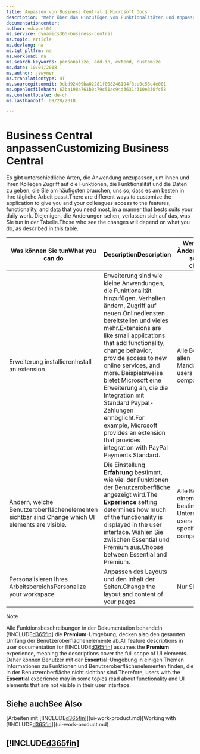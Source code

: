 ```yaml
---
title: Anpassen von Business Central | Microsoft Docs
description: "Mehr über das Hinzufügen von Funktionalitäten und Anpassungen in Business Central erfahren."
documentationcenter: 
author: edupont04
ms.service: dynamics365-business-central
ms.topic: article
ms.devlang: na
ms.tgt_pltfrm: na
ms.workload: na
ms.search.keywords: personalize, add-in, extend, customize
ms.date: 10/01/2018
ms.author: jswymer
ms.translationtype: HT
ms.sourcegitcommit: 9dbd92409ba02281f008246194f3ce0c53e4e001
ms.openlocfilehash: 63ba198a761b0c79c51ac94d36314310e330fc58
ms.contentlocale: de-ch
ms.lasthandoff: 09/28/2018

---
```

# <a name="customizing-business-central"></a><span data-ttu-id="c8e6a-103">Business Central anpassen</span><span class="sxs-lookup"><span data-stu-id="c8e6a-103">Customizing Business Central</span></span>
<span data-ttu-id="c8e6a-104">Es gibt unterschiedliche Arten, die Anwendung anzupassen, um Ihnen und Ihren Kollegen Zugriff auf die Funktionen, die Funktionalität und die Daten zu geben, die Sie am häufigsten brauchen, uns so, dass es am besten in Ihre tägliche Arbeit passt.</span><span class="sxs-lookup"><span data-stu-id="c8e6a-104">There are different ways to customize the application to give you and your colleagues access to the features, functionality, and data that you need most, in a manner that bests suits your daily work.</span></span> <span data-ttu-id="c8e6a-105">Diejenigen, die Änderungen sehen, verlassen sich auf das, was Sie tun in der Tabelle.</span><span class="sxs-lookup"><span data-stu-id="c8e6a-105">Those who see the changes will depend on what you do, as described in this table.</span></span>

| <span data-ttu-id="c8e6a-106">Was können Sie tun</span><span class="sxs-lookup"><span data-stu-id="c8e6a-106">What you can do</span></span>    |  <span data-ttu-id="c8e6a-107">Description</span><span class="sxs-lookup"><span data-stu-id="c8e6a-107">Description</span></span>  |  <span data-ttu-id="c8e6a-108">Wer sieht die Änderungen</span><span class="sxs-lookup"><span data-stu-id="c8e6a-108">Who sees the changes</span></span>  |  <span data-ttu-id="c8e6a-109">Weitere Informationen</span><span class="sxs-lookup"><span data-stu-id="c8e6a-109">More information</span></span>  |
|-----|---------------|---------|-------|
|<span data-ttu-id="c8e6a-110">Erweiterung installieren</span><span class="sxs-lookup"><span data-stu-id="c8e6a-110">Install an extension</span></span>|<span data-ttu-id="c8e6a-111">Erweiterung sind wie kleine Anwendungen, die Funktionalität hinzufügen, Verhalten ändern, Zugriff auf neuen Onlinediensten bereitstellen und vieles mehr.</span><span class="sxs-lookup"><span data-stu-id="c8e6a-111">Extensions are like small applications that add functionality, change behavior, provide access to new online services, and more.</span></span> <span data-ttu-id="c8e6a-112">Beispielsweise bietet Microsoft eine Erweiterung an, die die Integration mit Standard Paypal-Zahlungen ermöglicht.</span><span class="sxs-lookup"><span data-stu-id="c8e6a-112">For example, Microsoft provides an extension that provides integration with PayPal Payments Standard.</span></span>|<span data-ttu-id="c8e6a-113">Alle Benutzer in allen Mandanten.</span><span class="sxs-lookup"><span data-stu-id="c8e6a-113">All users in all companies.</span></span>|[<span data-ttu-id="c8e6a-114">Erweiterungen nutzen anpassen</span><span class="sxs-lookup"><span data-stu-id="c8e6a-114">Customizing Using Extensions</span></span>](ui-extensions.md)|
|<span data-ttu-id="c8e6a-115">Ändern, welche Benutzeroberflächenelementen sichtbar sind.</span><span class="sxs-lookup"><span data-stu-id="c8e6a-115">Change which UI elements are visible.</span></span>|<span data-ttu-id="c8e6a-116">Die Einstellung **Erfahrung** bestimmt, wie viel der Funktionen der Benutzeroberfläche angezeigt wird.</span><span class="sxs-lookup"><span data-stu-id="c8e6a-116">The **Experience** setting determines how much of the functionality is displayed in the user interface.</span></span> <span data-ttu-id="c8e6a-117">Wählen Sie zwischen Essential und Premium aus.</span><span class="sxs-lookup"><span data-stu-id="c8e6a-117">Choose between Essential and Premium.</span></span>|<span data-ttu-id="c8e6a-118">Alle Benutzer in einem bestimmten Unternehmen.</span><span class="sxs-lookup"><span data-stu-id="c8e6a-118">All users in a specific company.</span></span>|[<span data-ttu-id="c8e6a-119">Sie können auswählen, welche Funktionen angezeigt werden</span><span class="sxs-lookup"><span data-stu-id="c8e6a-119">Changing Which Features are Displayed</span></span>](ui-experiences.md)|
|<span data-ttu-id="c8e6a-120">Personalisieren Ihres Arbeitsbereichs</span><span class="sxs-lookup"><span data-stu-id="c8e6a-120">Personalize your workspace</span></span>|<span data-ttu-id="c8e6a-121">Anpassen des Layouts und den Inhalt der Seiten.</span><span class="sxs-lookup"><span data-stu-id="c8e6a-121">Change the layout and content of your pages.</span></span>|<span data-ttu-id="c8e6a-122">Nur Sie.</span><span class="sxs-lookup"><span data-stu-id="c8e6a-122">Only you.</span></span>|[<span data-ttu-id="c8e6a-123">Personalisieren Ihres Arbeitsbereichs</span><span class="sxs-lookup"><span data-stu-id="c8e6a-123">Personalizing Your Workspace</span></span>](ui-personalization-user.md)|

> [!NOTE]
> <span data-ttu-id="c8e6a-124">Alle Funktionsbeschreibungen in der Dokumentation behandeln [!INCLUDE[d365fin](includes/d365fin_md.md)] die **Premium**-Umgebung, decken also den gesamten Umfang der Benutzeroberflächenelemente ab.</span><span class="sxs-lookup"><span data-stu-id="c8e6a-124">All feature descriptions in user documentation for [!INCLUDE[d365fin](includes/d365fin_md.md)] assumes the **Premium** experience, meaning the descriptions cover the full scope of UI elements.</span></span> <span data-ttu-id="c8e6a-125">Daher können Benutzer mit der **Essential**-Umgebung in einigen Themen Informationen zu Funktionen und Benutzeroberflächenelementen finden, die in der Benutzeroberfläche nicht sichtbar sind.</span><span class="sxs-lookup"><span data-stu-id="c8e6a-125">Therefore, users with the **Essential** experience may in some topics read about functionality and UI elements that are not visible in their user interface.</span></span>

## <a name="see-also"></a><span data-ttu-id="c8e6a-126">Siehe auch</span><span class="sxs-lookup"><span data-stu-id="c8e6a-126">See Also</span></span>
<span data-ttu-id="c8e6a-127">[Arbeiten mit [!INCLUDE[d365fin](includes/d365fin_md.md)]](ui-work-product.md)</span><span class="sxs-lookup"><span data-stu-id="c8e6a-127">[Working with [!INCLUDE[d365fin](includes/d365fin_md.md)]](ui-work-product.md)</span></span>  

## [!INCLUDE[d365fin](includes/free_trial_md.md)]  

